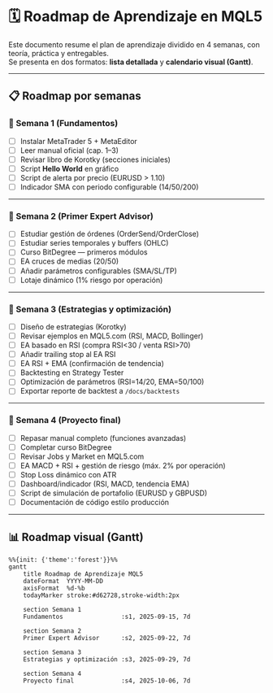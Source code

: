 # 🗓️ Roadmap de Aprendizaje en MQL5

Este documento resume el plan de aprendizaje dividido en 4 semanas, con teoría, práctica y entregables.  
Se presenta en dos formatos: **lista detallada** y **calendario visual (Gantt)**.

---

## 📋 Roadmap por semanas

### 🔹 Semana 1 (Fundamentos)
- [ ] Instalar MetaTrader 5 + MetaEditor
- [ ] Leer manual oficial (cap. 1–3)
- [ ] Revisar libro de Korotky (secciones iniciales)
- [ ] Script **Hello World** en gráfico
- [ ] Script de alerta por precio (EURUSD > 1.10)
- [ ] Indicador SMA con periodo configurable (14/50/200)

---

### 🔹 Semana 2 (Primer Expert Advisor)
- [ ] Estudiar gestión de órdenes (OrderSend/OrderClose)
- [ ] Estudiar series temporales y buffers (OHLC)
- [ ] Curso BitDegree — primeros módulos
- [ ] EA cruces de medias (20/50)
- [ ] Añadir parámetros configurables (SMA/SL/TP)
- [ ] Lotaje dinámico (1% riesgo por operación)

---

### 🔹 Semana 3 (Estrategias y optimización)
- [ ] Diseño de estrategias (Korotky)
- [ ] Revisar ejemplos en MQL5.com (RSI, MACD, Bollinger)
- [ ] EA basado en RSI (compra RSI<30 / venta RSI>70)
- [ ] Añadir trailing stop al EA RSI
- [ ] EA RSI + EMA (confirmación de tendencia)
- [ ] Backtesting en Strategy Tester
- [ ] Optimización de parámetros (RSI=14/20, EMA=50/100)
- [ ] Exportar reporte de backtest a `/docs/backtests`

---

### 🔹 Semana 4 (Proyecto final)
- [ ] Repasar manual completo (funciones avanzadas)
- [ ] Completar curso BitDegree
- [ ] Revisar Jobs y Market en MQL5.com
- [ ] EA MACD + RSI + gestión de riesgo (máx. 2% por operación)
- [ ] Stop Loss dinámico con ATR
- [ ] Dashboard/indicador (RSI, MACD, tendencia EMA)
- [ ] Script de simulación de portafolio (EURUSD y GBPUSD)
- [ ] Documentación de código estilo producción

---
## 📊 Roadmap visual (Gantt)

```mermaid
%%{init: {'theme':'forest'}}%%
gantt
    title Roadmap de Aprendizaje MQL5
    dateFormat  YYYY-MM-DD
    axisFormat  %d-%b
    todayMarker stroke:#d62728,stroke-width:2px

    section Semana 1
    Fundamentos                :s1, 2025-09-15, 7d

    section Semana 2
    Primer Expert Advisor      :s2, 2025-09-22, 7d

    section Semana 3
    Estrategias y optimización :s3, 2025-09-29, 7d

    section Semana 4
    Proyecto final             :s4, 2025-10-06, 7d
